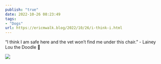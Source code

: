 ```yaml
---
publish: "true"
date: 2022-10-26 08:23:49
tags:
- "Dogs"
url: https://ericmwalk.blog/2022/10/26/i-think-i.html
---
```

“I think I am safe here and the vet won’t find me under this chair.” - Lainey Lou the Doodle 🐶



![](https://ericmwalk.blog/uploads/2022/c0bfb34566.jpg)